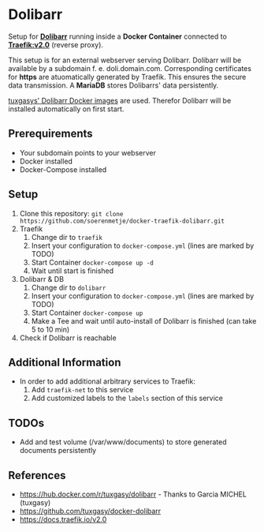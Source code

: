 # Dolibarr
Setup for [**Dolibarr**](https://www.dolibarr.org/) running inside a **Docker Container** connected to [**Traefik:v2.0**](https://docs.traefik.io/v2.0/) (reverse proxy). 

This setup is for an external webserver serving Dolibarr. Dolibarr will be available by a subdomain f. e. doli.domain.com. Corresponding certificates for **https** are atuomatically generated by Traefik. This ensures the secure data transmission. A **MariaDB** stores Dolibarrs' data persistently.

[tuxgasys' Dolibarr Docker images](https://hub.docker.com/r/tuxgasy/dolibarr) are used. Therefor Dolibarr will be installed automatically on first start.

## Prerequirements
- Your subdomain points to your webserver
- Docker installed
- Docker-Compose installed 

## Setup
1. Clone this repository: 
```git clone https://github.com/soerenmetje/docker-traefik-dolibarr.git```
2. Traefik
   1. Change dir to `traefik`
   2. Insert your configuration to `docker-compose.yml`  (lines are marked by TODO)
   3. Start Container ```docker-compose up -d```
   4. Wait until start is finished
3. Dolibarr & DB
   1. Change dir to `dolibarr`
   2. Insert your configuration to `docker-compose.yml`  (lines are marked by TODO)
   3. Start Container ```docker-compose up```
   4. Make a Tee and wait until auto-install of Dolibarr is finished (can take 5 to 10 min)
4. Check if Dolibarr is reachable
   
## Additional Information
- In order to add additional arbitrary services to Traefik:
   1. Add `traefik-net` to this service
   2. Add customized labels to the `labels` section of this service
## TODOs
- Add and test volume (/var/www/documents) to store generated documents persistently

## References
- https://hub.docker.com/r/tuxgasy/dolibarr - Thanks to Garcia MICHEL (tuxgasy)
- https://github.com/tuxgasy/docker-dolibarr 
- https://docs.traefik.io/v2.0